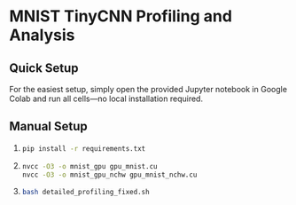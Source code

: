 # MNIST TinyCNN Profiling and Analysis

## Quick Setup

For the easiest setup, simply open the provided Jupyter notebook in Google Colab and run all cells—no local installation required.

## Manual Setup

1. 
    ```bash
    pip install -r requirements.txt
    ```
2. 
    ```bash
    nvcc -O3 -o mnist_gpu gpu_mnist.cu
    nvcc -O3 -o mnist_gpu_nchw gpu_mnist_nchw.cu
    ```
3. 
    ```bash
    bash detailed_profiling_fixed.sh
    ```